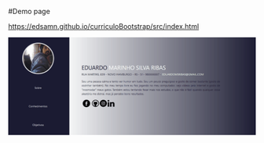 <p>#Demo page</p>

<a target="_blank">https://edsamn.github.io/curriculoBootstrap/src/index.html</a>

<img src="./src/img/animacao.gif">
